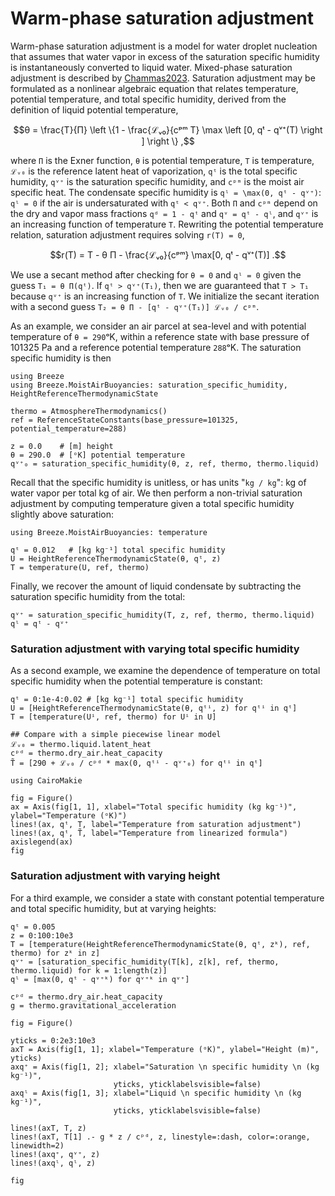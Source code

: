 # Warm-phase saturation adjustment

Warm-phase saturation adjustment is a model for water droplet nucleation that assumes that water vapor in excess of the saturation specific humidity is instantaneously converted to liquid water.
Mixed-phase saturation adjustment is described by [Chammas2023](@citet).
Saturation adjustment may be formulated as a nonlinear algebraic equation that relates temperature, potential temperature, and total specific humidity, derived from the definition of liquid potential temperature,

```math
θ = \frac{T}{Π} \left \{1 - \frac{ℒᵥ₀}{cᵖᵐ T} \max \left [0, qᵗ - qᵛ⁺(T) \right ] \right \} ,
```

where ``Π`` is the Exner function, ``θ`` is potential temperature, ``T`` is temperature,
``ℒᵥ₀`` is the reference latent heat of vaporization, ``qᵗ`` is the total specific humidity,
``qᵛ⁺`` is the saturation specific humidity, and ``cᵖᵐ`` is the moist air specific heat.
The condensate specific humidity is ``qˡ = \max(0, qᵗ - qᵛ⁺)``: ``qˡ = 0`` if the air is undersaturated with ``qᵗ < qᵛ⁺``.
Both ``Π`` and ``cᵖᵐ`` depend on the dry and vapor mass fractions ``qᵈ = 1 - qᵗ`` and
``qᵛ = qᵗ - qˡ``, and ``qᵛ⁺`` is an increasing function of temperature ``T``.
Rewriting the potential temperature relation, saturation adjustment requires solving ``r(T) = 0``,

```math
r(T) = T - θ Π - \frac{ℒᵥ₀}{cᵖᵐ} \max[0, qᵗ - qᵛ⁺(T)] .
```

We use a secant method after checking for ``θ = 0`` and ``qˡ = 0`` given the guess ``T₁ = θ Π(qᵗ)``.
If ``qᵗ > qᵛ⁺(T₁)``, then we are guaranteed that ``T > T₁`` because ``qᵛ⁺`` is an increasing function of ``T``.
We initialize the secant iteration with a second guess ``T₂ = θ Π - [qᵗ - qᵛ⁺(T₁)] ℒᵥ₀ / cᵖᵐ``.


As an example, we consider an air parcel at sea-level and with potential temperature of ``θ = 290``ᵒK, within a reference state with base pressure of 101325 Pa and a reference potential temperature ``288``ᵒK.
The saturation specific humidity is then

```@example microphysics
using Breeze
using Breeze.MoistAirBuoyancies: saturation_specific_humidity, HeightReferenceThermodynamicState

thermo = AtmosphereThermodynamics()
ref = ReferenceStateConstants(base_pressure=101325, potential_temperature=288)

z = 0.0    # [m] height
θ = 290.0  # [ᵒK] potential temperature
qᵛ⁺₀ = saturation_specific_humidity(θ, z, ref, thermo, thermo.liquid)
```

Recall that the specific humidity is unitless, or has units "``kg / kg``": kg of water vapor
per total kg of air.
We then perform a non-trivial saturation adjustment by computing temperature
given a total specific humidity slightly above saturation:

```@example microphysics
using Breeze.MoistAirBuoyancies: temperature

qᵗ = 0.012   # [kg kg⁻¹] total specific humidity
U = HeightReferenceThermodynamicState(θ, qᵗ, z)
T = temperature(U, ref, thermo)
```

Finally, we recover the amount of liquid condensate by subtracting the saturation
specific humidity from the total:

```@example microphysics
qᵛ⁺ = saturation_specific_humidity(T, z, ref, thermo, thermo.liquid)
qˡ = qᵗ - qᵛ⁺
```

### Saturation adjustment with varying total specific humidity

As a second example, we examine the dependence of temperature on total specific humidity
when the potential temperature is constant:

```@example microphysics
qᵗ = 0:1e-4:0.02 # [kg kg⁻¹] total specific humidity
U = [HeightReferenceThermodynamicState(θ, qᵗⁱ, z) for qᵗⁱ in qᵗ]
T = [temperature(Uⁱ, ref, thermo) for Uⁱ in U]

## Compare with a simple piecewise linear model
ℒᵥ₀ = thermo.liquid.latent_heat
cᵖᵈ = thermo.dry_air.heat_capacity
T̃ = [290 + ℒᵥ₀ / cᵖᵈ * max(0, qᵗⁱ - qᵛ⁺₀) for qᵗⁱ in qᵗ]

using CairoMakie

fig = Figure()
ax = Axis(fig[1, 1], xlabel="Total specific humidity (kg kg⁻¹)", ylabel="Temperature (ᵒK)")
lines!(ax, qᵗ, T, label="Temperature from saturation adjustment")
lines!(ax, qᵗ, T̃, label="Temperature from linearized formula")
axislegend(ax)
fig
```

### Saturation adjustment with varying height

For a third example, we consider a state with constant potential temperature and total specific humidity,
but at varying heights:

```@example microphysics
qᵗ = 0.005
z = 0:100:10e3
T = [temperature(HeightReferenceThermodynamicState(θ, qᵗ, zᵏ), ref, thermo) for zᵏ in z]
qᵛ⁺ = [saturation_specific_humidity(T[k], z[k], ref, thermo, thermo.liquid) for k = 1:length(z)]
qˡ = [max(0, qᵗ - qᵛ⁺ᵏ) for qᵛ⁺ᵏ in qᵛ⁺]

cᵖᵈ = thermo.dry_air.heat_capacity
g = thermo.gravitational_acceleration

fig = Figure()

yticks = 0:2e3:10e3
axT = Axis(fig[1, 1]; xlabel="Temperature (ᵒK)", ylabel="Height (m)", yticks)
axq⁺ = Axis(fig[1, 2]; xlabel="Saturation \n specific humidity \n (kg kg⁻¹)",
                       yticks, yticklabelsvisible=false)
axqˡ = Axis(fig[1, 3]; xlabel="Liquid \n specific humidity \n (kg kg⁻¹)",
                       yticks, yticklabelsvisible=false)

lines!(axT, T, z)
lines!(axT, T[1] .- g * z / cᵖᵈ, z, linestyle=:dash, color=:orange, linewidth=2)
lines!(axq⁺, qᵛ⁺, z)
lines!(axqˡ, qˡ, z)

fig
```
